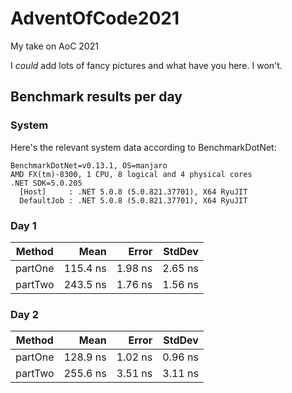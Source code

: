 # AdventOfCode2021
My take on AoC 2021

I _could_ add lots of fancy pictures and what have you here. I won't.


## Benchmark results per day
### System
Here's the relevant system data according to BenchmarkDotNet:
```
BenchmarkDotNet=v0.13.1, OS=manjaro 
AMD FX(tm)-8300, 1 CPU, 8 logical and 4 physical cores
.NET SDK=5.0.205
  [Host]     : .NET 5.0.8 (5.0.821.37701), X64 RyuJIT
  DefaultJob : .NET 5.0.8 (5.0.821.37701), X64 RyuJIT
```

### Day 1
|  Method |     Mean |   Error |  StdDev |
|-------- |---------:|--------:|--------:|
| partOne | 115.4 ns | 1.98 ns | 2.65 ns |
| partTwo | 243.5 ns | 1.76 ns | 1.56 ns |

### Day 2
|  Method |     Mean |   Error |  StdDev |
|-------- |---------:|--------:|--------:|
| partOne | 128.9 ns | 1.02 ns | 0.96 ns |
| partTwo | 255.6 ns | 3.51 ns | 3.11 ns |
